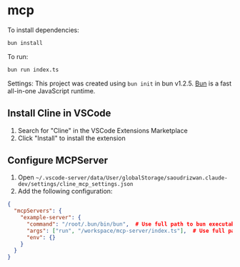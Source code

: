 # mcp

To install dependencies:

```bash
bun install
```

To run:

```bash
bun run index.ts
```

Settings:
This project was created using `bun init` in bun v1.2.5. [Bun](https://bun.sh) is a fast all-in-one JavaScript runtime.

## Install Cline in VSCode

1. Search for "Cline" in the VSCode Extensions Marketplace
2. Click "Install" to install the extension

## Configure MCPServer

1. Open `~/.vscode-server/data/User/globalStorage/saoudrizwan.claude-dev/settings/cline_mcp_settings.json`
2. Add the following configuration:
```json
{
  "mcpServers": {
    "example-server": {
      "command": "/root/.bun/bin/bun",  # Use full path to bun executable
      "args": ["run", "/workspace/mcp-server/index.ts"],  # Use full path to index.ts
      "env": {}
    }
  }
}
```
